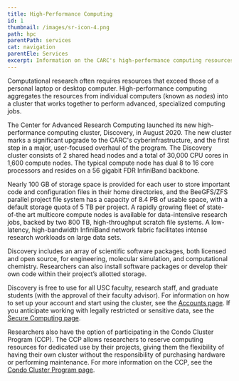 ```yaml
---
title: High-Performance Computing
id: 1
thumbnail: /images/sr-icon-4.png
path: hpc
parentPath: services
cat: navigation
parentEle: Services
excerpt: Information on the CARC's high-performance computing resources and services.
---
```


Computational research often requires resources that exceed those of a personal laptop or desktop computer. High-performance computing aggregates the resources from individual computers (known as *nodes*) into a cluster that works together to perform advanced, specialized computing jobs.

The Center for Advanced Research Computing launched its new high-performance computing cluster, Discovery, in August 2020. The new cluster marks a significant upgrade to the CARC's cyberinfrastructure, and the first step in a major, user-focused overhaul of the program. The Discovery cluster consists of 2 shared head nodes and a total of 30,000 CPU cores in 1,600 compute nodes. The typical compute node has dual 8 to 16 core processors and resides on a 56 gigabit FDR InfiniBand backbone.

Nearly 100 GB of storage space is provided for each user to store important code and configuration files in their home directories, and the BeeGFS/ZFS parallel project file system has a capacity of 8.4 PB of usable space, with a default storage quota of 5 TB per project. A rapidly growing fleet of state-of-the art multicore compute nodes is available for data-intensive research jobs, backed by two 800 TB, high-throughput scratch file systems. A low-latency, high-bandwidth InfiniBand network fabric facilitates intense research workloads on large data sets.

Discovery includes an array of scientific software packages, both licensed and open source, for engineering, molecular simulation, and computational chemistry. Researchers can also install software packages or develop their own code within their project’s allotted storage.

Discovery is free to use for all USC faculty, research staff, and graduate students (with the approval of their faculty advisor). For information on how to set up your account and start using the cluster, see the [Accounts page](/user-information/accounts). If you anticipate working with legally restricted or sensitive data, see the [Secure Computing page](/services/secure-computing).

Researchers also have the option of participating in the Condo Cluster Program (CCP). The CCP allows researchers to reserve computing resources for dedicated use by their projects, giving them the flexibility of having their own cluster without the responsibility of purchasing hardware or performing maintenance. For more information on the CCP, see the [Condo Cluster Program page](/services/condo-cluster-program).
